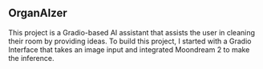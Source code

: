 ## OrganAIzer

This project is a Gradio-based AI assistant that assists the user in cleaning their room by providing ideas. To build this project, I started with a Gradio Interface that takes an image input and integrated Moondream 2 to make the inference.

